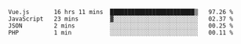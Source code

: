 <!--START_SECTION:waka-->

```text
Vue.js       16 hrs 11 mins  ████████████████████████▒   97.26 %
JavaScript   23 mins         ▓░░░░░░░░░░░░░░░░░░░░░░░░   02.37 %
JSON         2 mins          ░░░░░░░░░░░░░░░░░░░░░░░░░   00.25 %
PHP          1 min           ░░░░░░░░░░░░░░░░░░░░░░░░░   00.11 %
```

<!--END_SECTION:waka-->
